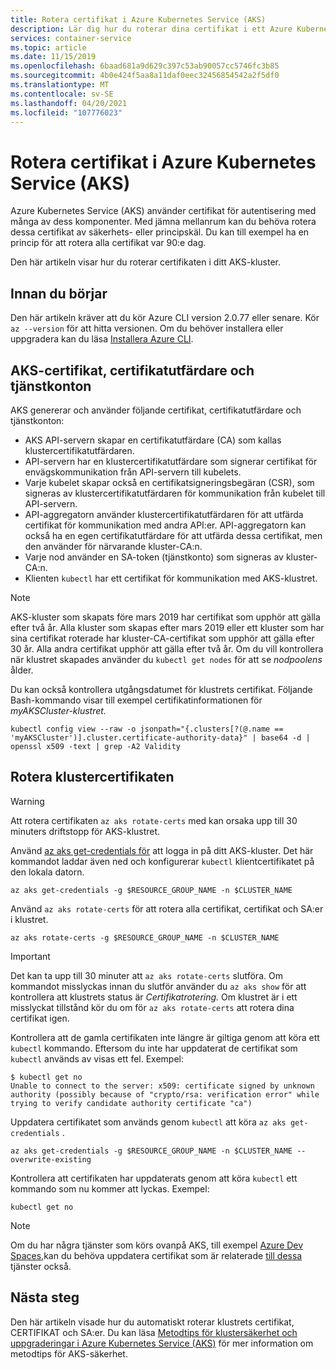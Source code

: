 ```yaml
---
title: Rotera certifikat i Azure Kubernetes Service (AKS)
description: Lär dig hur du roterar dina certifikat i ett Azure Kubernetes Service-kluster (AKS).
services: container-service
ms.topic: article
ms.date: 11/15/2019
ms.openlocfilehash: 6baad681a9d629c397c53ab90057cc5746fc3b85
ms.sourcegitcommit: 4b0e424f5aa8a11daf0eec32456854542a2f5df0
ms.translationtype: MT
ms.contentlocale: sv-SE
ms.lasthandoff: 04/20/2021
ms.locfileid: "107776023"
---
```

# <a name="rotate-certificates-in-azure-kubernetes-service-aks"></a>Rotera certifikat i Azure Kubernetes Service (AKS)

Azure Kubernetes Service (AKS) använder certifikat för autentisering med många av dess komponenter. Med jämna mellanrum kan du behöva rotera dessa certifikat av säkerhets- eller principskäl. Du kan till exempel ha en princip för att rotera alla certifikat var 90:e dag.

Den här artikeln visar hur du roterar certifikaten i ditt AKS-kluster.

## <a name="before-you-begin"></a>Innan du börjar

Den här artikeln kräver att du kör Azure CLI version 2.0.77 eller senare. Kör `az --version` för att hitta versionen. Om du behöver installera eller uppgradera kan du läsa [Installera Azure CLI][azure-cli-install].

## <a name="aks-certificates-certificate-authorities-and-service-accounts"></a>AKS-certifikat, certifikatutfärdare och tjänstkonton

AKS genererar och använder följande certifikat, certifikatutfärdare och tjänstkonton:

* AKS API-servern skapar en certifikatutfärdare (CA) som kallas klustercertifikatutfärdaren.
* API-servern har en klustercertifikatutfärdare som signerar certifikat för envägskommunikation från API-servern till kubelets.
* Varje kubelet skapar också en certifikatsigneringsbegäran (CSR), som signeras av klustercertifikatutfärdaren för kommunikation från kubelet till API-servern.
* API-aggregatorn använder klustercertifikatutfärdaren för att utfärda certifikat för kommunikation med andra API:er. API-aggregatorn kan också ha en egen certifikatutfärdare för att utfärda dessa certifikat, men den använder för närvarande kluster-CA:n.
* Varje nod använder en SA-token (tjänstkonto) som signeras av kluster-CA:n.
* Klienten `kubectl` har ett certifikat för kommunikation med AKS-klustret.

> [!NOTE]
> AKS-kluster som skapats före mars 2019 har certifikat som upphör att gälla efter två år. Alla kluster som skapas efter mars 2019 eller ett kluster som har sina certifikat roterade har kluster-CA-certifikat som upphör att gälla efter 30 år. Alla andra certifikat upphör att gälla efter två år. Om du vill kontrollera när klustret skapades använder du `kubectl get nodes` för att se *nodpoolens* ålder.
> 
> Du kan också kontrollera utgångsdatumet för klustrets certifikat. Följande Bash-kommando visar till exempel certifikatinformationen för *myAKSCluster-klustret.*
> ```console
> kubectl config view --raw -o jsonpath="{.clusters[?(@.name == 'myAKSCluster')].cluster.certificate-authority-data}" | base64 -d | openssl x509 -text | grep -A2 Validity
> ```

## <a name="rotate-your-cluster-certificates"></a>Rotera klustercertifikaten

> [!WARNING]
> Att rotera certifikaten `az aks rotate-certs` med kan orsaka upp till 30 minuters driftstopp för AKS-klustret.

Använd [az aks get-credentials för][az-aks-get-credentials] att logga in på ditt AKS-kluster. Det här kommandot laddar även ned och konfigurerar `kubectl` klientcertifikatet på den lokala datorn.

```azurecli
az aks get-credentials -g $RESOURCE_GROUP_NAME -n $CLUSTER_NAME
```

Använd `az aks rotate-certs` för att rotera alla certifikat, certifikat och SA:er i klustret.

```azurecli
az aks rotate-certs -g $RESOURCE_GROUP_NAME -n $CLUSTER_NAME
```

> [!IMPORTANT]
> Det kan ta upp till 30 minuter att `az aks rotate-certs` slutföra. Om kommandot misslyckas innan du slutför använder du `az aks show` för att kontrollera att klustrets status är *Certifikatrotering.* Om klustret är i ett misslyckat tillstånd kör du om för `az aks rotate-certs` att rotera dina certifikat igen.

Kontrollera att de gamla certifikaten inte längre är giltiga genom att köra ett `kubectl` kommando. Eftersom du inte har uppdaterat de certifikat som `kubectl` används av visas ett fel.  Exempel:

```console
$ kubectl get no
Unable to connect to the server: x509: certificate signed by unknown authority (possibly because of "crypto/rsa: verification error" while trying to verify candidate authority certificate "ca")
```

Uppdatera certifikatet som används genom `kubectl` att köra `az aks get-credentials` .

```azurecli
az aks get-credentials -g $RESOURCE_GROUP_NAME -n $CLUSTER_NAME --overwrite-existing
```

Kontrollera att certifikaten har uppdaterats genom att köra `kubectl` ett kommando som nu kommer att lyckas. Exempel:

```console
kubectl get no
```

> [!NOTE]
> Om du har några tjänster som körs ovanpå AKS, till exempel [Azure Dev Spaces,][dev-spaces]kan du behöva uppdatera certifikat som är relaterade [till dessa][dev-spaces-rotate] tjänster också.

## <a name="next-steps"></a>Nästa steg

Den här artikeln visade hur du automatiskt roterar klustrets certifikat, CERTIFIKAT och SA:er. Du kan läsa [Metodtips för klustersäkerhet och uppgraderingar i Azure Kubernetes Service (AKS)][aks-best-practices-security-upgrades] för mer information om metodtips för AKS-säkerhet.


[azure-cli-install]: /cli/azure/install-azure-cli
[az-aks-get-credentials]: /cli/azure/aks#az_aks_get_credentials
[az-extension-add]: /cli/azure/extension#az_extension_add
[az-extension-update]: /cli/azure/extension#az_extension_update
[aks-best-practices-security-upgrades]: operator-best-practices-cluster-security.md
[dev-spaces]: ../dev-spaces/index.yml
[dev-spaces-rotate]: ../dev-spaces/troubleshooting.md#error-using-dev-spaces-after-rotating-aks-certificates
